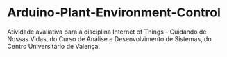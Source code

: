 # Arduino-Plant-Environment-Control
Atividade avaliativa para a disciplina Internet of Things - Cuidando de Nossas Vidas, do Curso de Análise e Desenvolvimento de Sistemas, do Centro Universitário de Valença.
